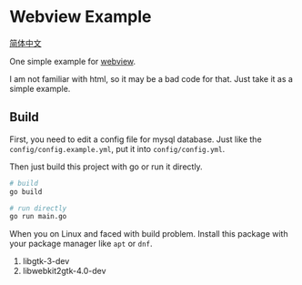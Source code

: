 # Webview Example

[简体中文](./README-zh-CN.md)

One simple example for [webview](https://github.com/webview/webview).

I am not familiar with html, so it may be a bad code for that. Just take it as a simple example.

## Build

First, you need to edit a config file for mysql database. Just like the `config/config.example.yml`, put it into `config/config.yml`.

Then just build this project with go or run it directly.

```bash
# build
go build

# run directly
go run main.go
```

When you on Linux and faced with build problem. Install this package with your package manager like `apt` or `dnf`.

1. libgtk-3-dev
2. libwebkit2gtk-4.0-dev
